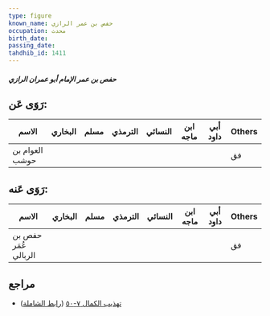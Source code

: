 ```yaml
---
type: figure
known_name: حفص بن عمر الرازي
occupation: محدث
birth_date:
passing_date:
tahdhib_id: 1411
---
```

##### حفص بن عمر الإمام أبو عمران الرازي

## رَوَى عَن:
| الاسم          | البخاري | مسلم | الترمذي | النسائي | ابن ماجه | أبي داود | Others |
| -------------- | ------- | ---- | ------- | ------- | -------- | -------- | ------ |
| العوام بن حوشب |         |      |         |         |          |          | فق     |
## رَوَى عَنه:
| الاسم                | البخاري | مسلم | الترمذي | النسائي | ابن ماجه | أبي داود | Others |
| -------------------- | ------- | ---- | ------- | ------- | -------- | -------- | ------ |
| حفص بن عُمَر الربالي |         |      |         |         |          |          | فق     |
## مراجع
- [تهذيب الكمال ٧-٥٠](obsidian://open?vault=Tahdhib-al-Kamal&file=Figures/١٤١١-حفص%20بن%20عمر%20الإمام%20أبو%20عمران%20الرازي) ([رابط الشاملة](https://shamela.ws/book/3722/3272))